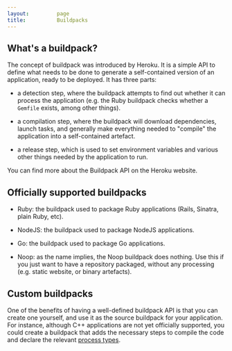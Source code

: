 ```yaml
---
layout:         page
title:          Buildpacks
---
```


## What's a buildpack?

The concept of buildpack was introduced by Heroku. It is a simple API to define what needs to be done to generate a self-contained version of an application, ready to be deployed. It has three parts:

* a detection step, where the buildpack attempts to find out whether it can process the application (e.g. the Ruby buildpack checks whether a `Gemfile` exists, among other things).

* a compilation step, where the buildpack will download dependencies, launch tasks, and generally make everything needed to "compile" the application into a self-contained artefact.

* a release step, which is used to set environment variables and various other things needed by the application to run.

You can find more about the Buildpack API on the Heroku website.

## Officially supported buildpacks

* Ruby: the buildpack used to package Ruby applications (Rails, Sinatra, plain Ruby, etc).

* NodeJS: the buildpack used to package NodeJS applications.

* Go: the buildpack used to package Go applications.

* Noop: as the name implies, the Noop buildpack does nothing. Use this if you just want to have a repository packaged, without any processing (e.g. static website, or binary artefacts).

## Custom buildpacks

One of the benefits of having a well-defined buildpack API is that you can create one yourself, and use it as the source buildpack for your application. For instance, although C++ applications are not yet officially supported, you could create a buildpack that adds the necessary steps to compile the code and declare the relevant [process types][procfile].

[procfile]: ../procfile.html
